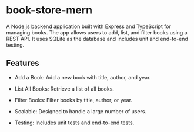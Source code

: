 # book-store-mern
A Node.js backend application built with Express and TypeScript for managing books. The app allows users to add, list, and filter books using a REST API. It uses SQLite as the database and includes unit and end-to-end testing.

## Features

- Add a Book: Add a new book with title, author, and year.

- List All Books: Retrieve a list of all books.

- Filter Books: Filter books by title, author, or year.

- Scalable: Designed to handle a large number of users.

- Testing: Includes unit tests and end-to-end tests.
